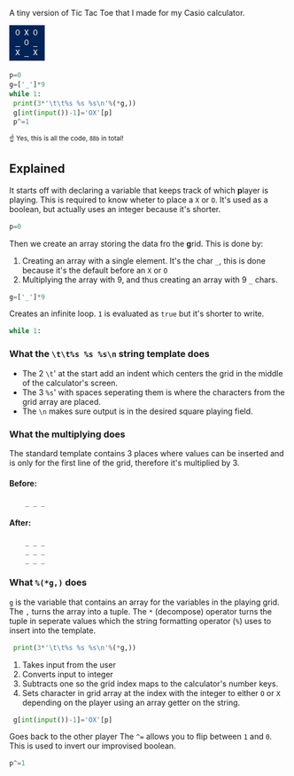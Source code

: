 A tiny version of Tic Tac Toe that I made for my Casio calculator.

![](img.png)

```python
p=0
g=['_']*9
while 1:
 print(3*'\t\t%s %s %s\n'%(*g,))
 g[int(input())-1]='OX'[p]
 p^=1
```
<sup>☝ Yes, this is all the code, `88b` in total!</sup>

## Explained
It starts off with declaring a variable that keeps track of which **p**layer is playing.
This is required to know wheter to place a `X` or `O`.
It's used as a boolean, but actually uses an integer because it's shorter.
```python
p=0
```

Then we create an array storing the data fro the **g**rid.
This is done by:

1. Creating an array with a single element. It's the char `_`, this is done because it's the default before an `X` or `O`
2. Multiplying the array with 9, and thus creating an array with 9 `_` chars.

```python
g=['_']*9
```

Creates an infinite loop.
`1` is evaluated as `true` but it's shorter to write.
```python
while 1:
```

### What the `\t\t%s %s %s\n` string template does
- The 2 `\t`' at the start add an indent which centers the grid in the middle of the calculator's screen.
- The 3 `%s`' with spaces seperating them is where the characters from the grid array are placed.
- The `\n` makes sure output is in the desired square playing field.
### What the multiplying does
The standard template contains 3 places where values can be inserted and is only for the first line of the grid, therefore it's multiplied by 3.
#### Before:
```
    _ _ _
```
#### After:
```
    _ _ _
    _ _ _
    _ _ _
```
### What `%(*g,)` does
`g` is the variable that contains an array for the variables in the playing grid. The `,` turns the array into a tuple. The `*` (decompose) operator turns the tuple in seperate values which the string formatting operator (`%`) uses to insert into the template.
```python
 print(3*'\t\t%s %s %s\n'%(*g,))
```

1. Takes input from the user
2. Converts input to integer
3. Subtracts one so the grid index maps to the calculator's number keys.
4. Sets character in grid array at the index with the integer to either `O` or `X` depending on the player using an array getter on the string.
```python
 g[int(input())-1]='OX'[p]
```

Goes back to the other player
The `^=` allows you to flip between `1` and `0`.
This is used to invert our improvised boolean.
 ```python
 p^=1
```